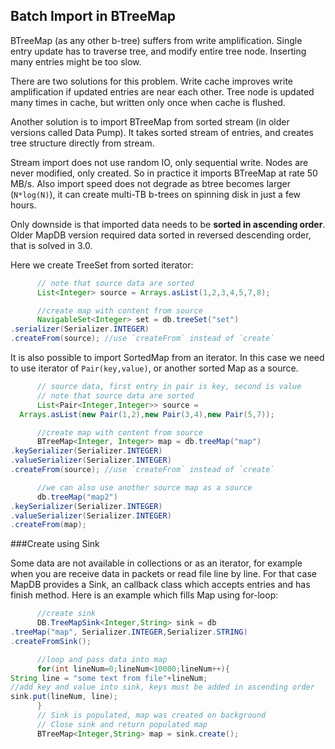 Batch Import in BTreeMap
---------------------------

BTreeMap (as any other b-tree) suffers from write amplification. Single entry update has to traverse tree,
and modify entire tree node. Inserting many entries might be too slow.

There are two solutions for this problem. Write cache improves write amplification if updated entries are near each other. 
Tree node is updated many times in cache, but written only once when cache is flushed. 

Another solution is to import BTreeMap from sorted stream (in older versions called Data Pump).
It takes sorted stream of entries, and creates tree structure directly from stream.
 
Stream import does not use random IO, only sequential write. Nodes are never modified, only created. 
So in practice it imports BTreeMap at rate 50 MB/s. Also import speed does not degrade as btree becomes larger (`N*log(N)`), 
it can create multi-TB b-trees on spinning disk in just a few hours.  

Only downside is that imported data needs to be **sorted in ascending order**. Older MapDB version required data sorted in reversed descending order, that is solved in 3.0.

Here we create TreeSet from sorted iterator:
<!--- #file#doc/btreemap_create_from_iterator.java--->
```java
      // note that source data are sorted
      List<Integer> source = Arrays.asList(1,2,3,4,5,7,8);

      //create map with content from source
      NavigableSet<Integer> set = db.treeSet("set")
.serializer(Serializer.INTEGER)
.createFrom(source); //use `createFrom` instead of `create`
```

It is also possible to import SortedMap from an iterator. In this case we need to use iterator of `Pair(key,value)`,
or another sorted Map as a source.

<!--- #file#doc/btreemap_create_map_from_iterator.java--->
```java
      // source data, first entry in pair is key, second is value
      // note that source data are sorted
      List<Pair<Integer,Integer>> source =
  Arrays.asList(new Pair(1,2),new Pair(3,4),new Pair(5,7));

      //create map with content from source
      BTreeMap<Integer, Integer> map = db.treeMap("map")
.keySerializer(Serializer.INTEGER)
.valueSerializer(Serializer.INTEGER)
.createFrom(source); //use `createFrom` instead of `create`

      //we can also use another source map as a source
      db.treeMap("map2")
.keySerializer(Serializer.INTEGER)
.valueSerializer(Serializer.INTEGER)
.createFrom(map);
```

###Create using Sink

Some data are not available in collections or as an iterator, for example when you are receive data in packets or read file line by line. For that case MapDB provides a Sink, an callback class which accepts 
entries and has finish method. Here is an example which fills Map using for-loop:

<!--- #file#doc/btreemap_create_from_sink.java--->
```java
      //create sink
      DB.TreeMapSink<Integer,String> sink = db
.treeMap("map", Serializer.INTEGER,Serializer.STRING)
.createFromSink();

      //loop and pass data into map
      for(int lineNum=0;lineNum<10000;lineNum++){
String line = "some text from file"+lineNum;
//add key and value into sink, keys must be added in ascending order
sink.put(lineNum, line);
      }
      // Sink is populated, map was created on background
      // Close sink and return populated map
      BTreeMap<Integer,String> map = sink.create();

```